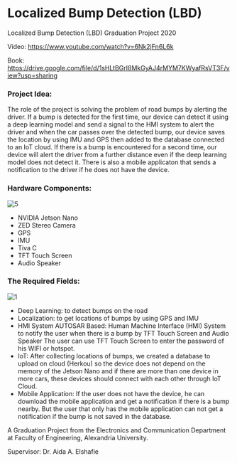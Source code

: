 # Localized Bump Detection (LBD)

Localized Bump Detection (LBD) Graduation Project 2020

Video: https://www.youtube.com/watch?v=6Nk2jFn6L6k

Book: https://drive.google.com/file/d/1sHLtBGrI8MkGyAJ4rMYM7KWyafRsVT3F/view?usp=sharing

### Project Idea: 
The role of the project is solving the problem of road bumps by alerting the driver. If a bump is detected for the first time, our device can detect it using a deep learning model and send a signal to the HMI system to alert the driver and when the car passes over the detected bump, our device saves the location by using IMU and GPS then added to the database connected to an IoT cloud. If there is a bump is encountered for a second time, our device will alert the driver from a further distance even if the deep learning model does not detect it. There is also a mobile applicaton that sends a notification to the driver if he does not have the device.

### Hardware Components: 
![5](https://user-images.githubusercontent.com/42329717/90502555-5223d480-e14e-11ea-9446-fb3ea2d1f5a0.png)

- NVIDIA Jetson Nano 
- ZED Stereo Camera
- GPS 
- IMU
- Tiva C 
- TFT Touch Screen
- Audio Speaker

### The Required Fields: 
![1](https://user-images.githubusercontent.com/42329717/90502483-2ef92500-e14e-11ea-83a7-00914e05607e.png)

- Deep Learning: to detect bumps on the road 
- Localization: to get locations of bumps by using GPS and IMU
- HMI System AUTOSAR Based: Human Machine Interface (HMI) System to notify the user when there is a bump by TFT Touch Screen and Audio Speaker
                            The user can use TFT Touch Screen to enter the password of his WIFI or hotspot.
- IoT: After collecting locations of bumps, we created a database to upload on cloud (Herkou) so the device does not depend on the memory of the Jetson Nano and if there are more than one device in more cars, these devices should connect with each other through IoT Cloud.
- Mobile Application: If the user does not have the device, he can download the mobile application and get a notification if there is a bump nearby.
                      But the user that only has the mobile application can not get a notification if the bump is not saved in the database.
                      
A Graduation Project from the Electronics and Communication Department at Faculty of Engineering, Alexandria University.

Supervisor: Dr. Aida A. Elshafie





       
